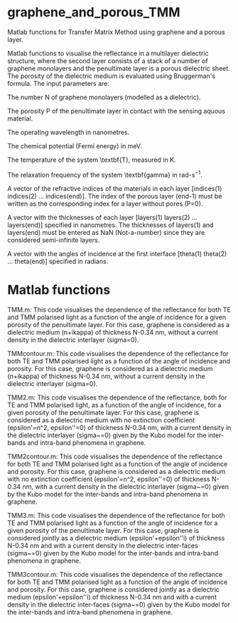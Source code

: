 # graphene_and_porous_TMM
Matlab functions for Transfer Matrix Method using graphene and a porous layer.

Matlab functions to visualise the reflectance in a multilayer dielectric structure, where the second layer consists of a stack of a number of graphene monolayers and the penultimate layer is a porous dielectric sheet. The porosity of the dielectric medium is evaluated using Bruggerman's formula. The input parameters are:

The number N of graphene monolayers (modelled as a dielectric).

The porosity P of the penultimate layer in contact with the sensing aquous material.

The operating wavelength in nanometres.

The chemical potential (Fermi energy) in meV.

The temperature of the system \textbf{T}, measured in K.

The relaxation frequency of the system \textbf{gamma} in rad-s$^{-1}$.

A vector of the refractive indices of the materials in each layer [indices(1) indices(2) ... indices(end)]. The index of the porous layer (end-1) must be written as the corresponding index for a layer without pores (P=0).

A vector with the thicknesses of each layer [layers(1) layers(2) ... layers(end)] specified in nanometres. The thicknesses of layers(1) and layers(end) must be entered as NaN (Not-a-number) since they are considered semi-infinite layers.

A vector with the angles of incidence at the first interface [theta(1) theta(2) ... theta(end)] specified in radians.

# Matlab functions
TMM.m: This code visualises the dependence of the reflectance for both TE and TMM polarised light as a function of the angle of incidence for a given porosity of the penultimate layer. For this case, graphene is considered as a dielectric medium (n+ikappa) of thickness N-0.34 nm, without a current density in the dielectric interlayer (sigma=0).

TMMcontour.m: This code visualises the dependence of the reflectance for both TE and TMM polarised light as a function of the angle of incidence and porosity. For this case, graphene is considered as a dielectric medium (n+ikappa) of thickness N-0.34 nm, without a current density in the dielectric interlayer (sigma=0).

TMM2.m: This code visualises the dependence of the reflectance, both for TE and TMM polarised light, as a function of the angle of incidence, for a given porosity of the penultimate layer. For this case, graphene is considered as a dielectric medium with no extinction coefficient (epsilon'=n^2, epsilon''=0) of thickness N-0.34 nm, with a current density in the dielectric interlayer (sigma~=0) given by the Kubo model for the inter-bands and intra-band phenomena in graphene.

TMM2contour.m: This code visualises the dependence of the reflectance for both TE and TMM polarised light as a function of the angle of incidence and porosity.  For this case, graphene is considered as a dielectric medium with no extinction coefficient (epsilon'=n^2, epsilon''=0) of thickness N-0.34 nm, with a current density in the dielectric interlayer (sigma~=0) given by the Kubo model for the inter-bands and intra-band phenomena in graphene.

TMM3.m: This code visualises the dependence of the reflectance for both TE and TMM polarised light as a function of the angle of incidence for a given porosity of the penultimate layer. For this case, graphene is considered jointly as a dielectric medium (epsilon'+epsilon''i) of thickness N-0.34 nm and with a current density in the dielectric inter-faces (sigma~=0) given by the Kubo model for the inter-bands and intra-band phenomena in graphene.

TMM3contour.m: This code visualises the dependence of the reflectance for both TE and TMM polarised light as a function of the angle of incidence and porosity. For this case, graphene is considered jointly as a dielectric medium (epsilon'+epsilon''i) of thickness N-0.34 nm and with a current density in the dielectric inter-faces (sigma~=0) given by the Kubo model for the inter-bands and intra-band phenomena in graphene.
